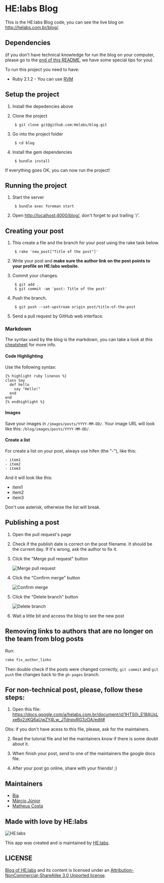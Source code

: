 # HE:labs Blog

This is the HE:labs Blog code, you can see the live blog on http://helabs.com.br/blog/.

## Dependencies

(if you don't have technical knowledge for run the blog on your computer, please go to the [end of this README](#for-non-technical-post-please-follow-these-steps), we have some special tips for you)

To run this project you need to have:

* Ruby 2.1.2 - You can use [RVM](http://rvm.io)

## Setup the project

1. Install the depedencies above
2. Clone the project

        $ git clone git@github.com:Helabs/blog.git

3. Go into the project folder

        $ cd blog

4. Install the gem dependencies

        $ bundle install

If everything goes OK, you can now run the project!

## Running the project

1. Start the server

        $ bundle exec foreman start

2. Open [http://localhost:4000/blog/](http://localhost:4000/blog/), don't forget to put trailing '/'.

## Creating your post

1. This create a file and the branch for your post using the rake task below.

        $ rake 'new_post["Title of the post"]'

1. Write your post and **make sure the author link on the post points to your profile on HE:labs website**.
1. Commit your changes.

        $ git add .
        $ git commit -am 'post: Title of the post'

1. Push the branch.

        $ git push --set-upstream origin post/title-of-the-post

1. Send a pull request by GitHub web interface.

### Markdown

The syntax used by the blog is the markdown, you can take a look at this [cheatsheet](http://markdown.chibi.io/) for more info.

#### Code Highlighting

Use the following syntax:

```
{% highlight ruby linenos %}
class Say
  def hello
    say "Hello!"
  end
end
{% endhighlight %}
```

#### Images

Save your images in `/images/posts/YYYY-MM-DD/`. Your image URL will look like this: `/blog/images/posts/YYYY-MM-DD/`.

#### Create a list

For create a list on your post, always use hifen (the "-"), like this:

```
- item1
- item2
- item3
```

And it will look like this:

- item1
- item2
- item3

Don't use asterisk, otherwise the list will break.

## Publishing a post

1. Open the pull request's page
1. Check if the publish date is correct on the post filename. It should be the current day. If it's wrong, ask the author to fix it.
1. Click the "Merge pull request" button

    ![Merge pull request](images/readme/merge-pull-request.png)

1. Click the "Confirm merge" button

    ![Confirm merge](images/readme/confirm-merge.png)

1. Click the "Delete branch" button

    ![Delete branch](images/readme/delete-branch.png)

1. Wait a little bit and access the blog to see the new post

## Removing links to authors that are no longer on the team from blog posts

Run:

```sh
rake fix_author_links
```

Then double check if the posts were changed correctly, `git commit` and `git push` the changes back to the `gh-pages` branch.

## For non-technical post, please, follow these steps:

1) Open this file: 
https://docs.google.com/a/helabs.com.br/document/d/1HTS0j_E18AUsLxeBx2zKQ6aUwZY4Lw_JTdnpvRG3zDA/edit#

Obs: if you don't have acess to this file, please, ask for the maintainers. 

2) Read the tutorial file and let the maintainers know if there is some doubt about it.

3) When finish your post, send to one of the maintainers the google docs file.

4) After your post go online, share with your friends! ;)

## Maintainers

- [Bia](https://github.com/beatrizcp87)
- [Márcio Júnior](https://github.com/marcioj)
- [Matheus Costa](https://github.com/matheusagcosta)

## Made with love by HE:labs

![HE:labs](http://helabs.com.br/images/logo.png)

This app was created and is maintained by [HE:labs](https://github.com/Helabs).

## LICENSE

[Blog of HE:labs](http://helabs.com.br/blog/) and its content is licensed under an [Attribution-NonCommercial-ShareAlike 3.0 Unported license](http://creativecommons.org/licenses/by-nc-sa/3.0/legalcode).
